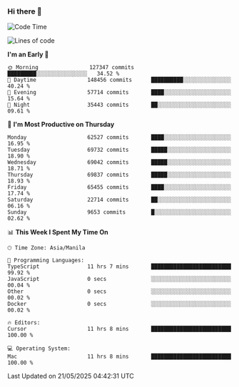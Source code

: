 ### Hi there 👋

<!--START_SECTION:waka-->
![Code Time](http://img.shields.io/badge/Code%20Time-6%2C052%20hrs%2014%20mins-blue)

![Lines of code](https://img.shields.io/badge/From%20Hello%20World%20I%27ve%20Written-131.6%20million%20lines%20of%20code-blue)

**I'm an Early 🐤** 

```text
🌞 Morning                127347 commits      █████████░░░░░░░░░░░░░░░░   34.52 % 
🌆 Daytime                148456 commits      ██████████░░░░░░░░░░░░░░░   40.24 % 
🌃 Evening                57714 commits       ████░░░░░░░░░░░░░░░░░░░░░   15.64 % 
🌙 Night                  35443 commits       ██░░░░░░░░░░░░░░░░░░░░░░░   09.61 % 
```
📅 **I'm Most Productive on Thursday** 

```text
Monday                   62527 commits       ████░░░░░░░░░░░░░░░░░░░░░   16.95 % 
Tuesday                  69732 commits       █████░░░░░░░░░░░░░░░░░░░░   18.90 % 
Wednesday                69042 commits       █████░░░░░░░░░░░░░░░░░░░░   18.71 % 
Thursday                 69837 commits       █████░░░░░░░░░░░░░░░░░░░░   18.93 % 
Friday                   65455 commits       ████░░░░░░░░░░░░░░░░░░░░░   17.74 % 
Saturday                 22714 commits       ██░░░░░░░░░░░░░░░░░░░░░░░   06.16 % 
Sunday                   9653 commits        █░░░░░░░░░░░░░░░░░░░░░░░░   02.62 % 
```


📊 **This Week I Spent My Time On** 

```text
🕑︎ Time Zone: Asia/Manila

💬 Programming Languages: 
TypeScript               11 hrs 7 mins       █████████████████████████   99.92 % 
JavaScript               0 secs              ░░░░░░░░░░░░░░░░░░░░░░░░░   00.04 % 
Other                    0 secs              ░░░░░░░░░░░░░░░░░░░░░░░░░   00.02 % 
Docker                   0 secs              ░░░░░░░░░░░░░░░░░░░░░░░░░   00.02 % 

🔥 Editors: 
Cursor                   11 hrs 8 mins       █████████████████████████   100.00 % 

💻 Operating System: 
Mac                      11 hrs 8 mins       █████████████████████████   100.00 % 
```


 Last Updated on 21/05/2025 04:42:31 UTC
<!--END_SECTION:waka-->


<!--
**rad182/rad182** is a ✨ _special_ ✨ repository because its `README.md` (this file) appears on your GitHub profile.

Here are some ideas to get you started:

- 🔭 I’m currently working on ...
- 🌱 I’m currently learning ...
- 👯 I’m looking to collaborate on ...
- 🤔 I’m looking for help with ...
- 💬 Ask me about ...
- 📫 How to reach me: ...
- 😄 Pronouns: ...
- ⚡ Fun fact: ...
-->
